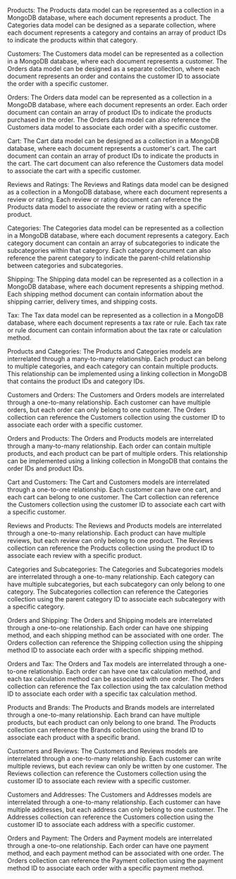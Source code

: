 <!-- models -->
Products: The Products data model can be represented as a collection in a MongoDB database, where each document represents a product. The Categories data model can be designed as a separate collection, where each document represents a category and contains an array of product IDs to indicate the products within that category.

Customers: The Customers data model can be represented as a collection in a MongoDB database, where each document represents a customer. The Orders data model can be designed as a separate collection, where each document represents an order and contains the customer ID to associate the order with a specific customer.

Orders: The Orders data model can be represented as a collection in a MongoDB database, where each document represents an order. Each order document can contain an array of product IDs to indicate the products purchased in the order. The Orders data model can also reference the Customers data model to associate each order with a specific customer.

Cart: The Cart data model can be designed as a collection in a MongoDB database, where each document represents a customer's cart. The cart document can contain an array of product IDs to indicate the products in the cart. The cart document can also reference the Customers data model to associate the cart with a specific customer.

Reviews and Ratings: The Reviews and Ratings data model can be designed as a collection in a MongoDB database, where each document represents a review or rating. Each review or rating document can reference the Products data model to associate the review or rating with a specific product.

Categories: The Categories data model can be represented as a collection in a MongoDB database, where each document represents a category. Each category document can contain an array of subcategories to indicate the subcategories within that category. Each category document can also reference the parent category to indicate the parent-child relationship between categories and subcategories.

Shipping: The Shipping data model can be represented as a collection in a MongoDB database, where each document represents a shipping method. Each shipping method document can contain information about the shipping carrier, delivery times, and shipping costs.

Tax: The Tax data model can be represented as a collection in a MongoDB database, where each document represents a tax rate or rule. Each tax rate or rule document can contain information about the tax rate or calculation method.

<!-- interrelationships -->
Products and Categories: The Products and Categories models are interrelated through a many-to-many relationship. Each product can belong to multiple categories, and each category can contain multiple products. This relationship can be implemented using a linking collection in MongoDB that contains the product IDs and category IDs.

Customers and Orders: The Customers and Orders models are interrelated through a one-to-many relationship. Each customer can have multiple orders, but each order can only belong to one customer. The Orders collection can reference the Customers collection using the customer ID to associate each order with a specific customer.

Orders and Products: The Orders and Products models are interrelated through a many-to-many relationship. Each order can contain multiple products, and each product can be part of multiple orders. This relationship can be implemented using a linking collection in MongoDB that contains the order IDs and product IDs.

Cart and Customers: The Cart and Customers models are interrelated through a one-to-one relationship. Each customer can have one cart, and each cart can belong to one customer. The Cart collection can reference the Customers collection using the customer ID to associate each cart with a specific customer.

Reviews and Products: The Reviews and Products models are interrelated through a one-to-many relationship. Each product can have multiple reviews, but each review can only belong to one product. The Reviews collection can reference the Products collection using the product ID to associate each review with a specific product.

Categories and Subcategories: The Categories and Subcategories models are interrelated through a one-to-many relationship. Each category can have multiple subcategories, but each subcategory can only belong to one category. The Subcategories collection can reference the Categories collection using the parent category ID to associate each subcategory with a specific category.

Orders and Shipping: The Orders and Shipping models are interrelated through a one-to-one relationship. Each order can have one shipping method, and each shipping method can be associated with one order. The Orders collection can reference the Shipping collection using the shipping method ID to associate each order with a specific shipping method.

Orders and Tax: The Orders and Tax models are interrelated through a one-to-one relationship. Each order can have one tax calculation method, and each tax calculation method can be associated with one order. The Orders collection can reference the Tax collection using the tax calculation method ID to associate each order with a specific tax calculation method.

Products and Brands: The Products and Brands models are interrelated through a one-to-many relationship. Each brand can have multiple products, but each product can only belong to one brand. The Products collection can reference the Brands collection using the brand ID to associate each product with a specific brand.

Customers and Reviews: The Customers and Reviews models are interrelated through a one-to-many relationship. Each customer can write multiple reviews, but each review can only be written by one customer. The Reviews collection can reference the Customers collection using the customer ID to associate each review with a specific customer.

Customers and Addresses: The Customers and Addresses models are interrelated through a one-to-many relationship. Each customer can have multiple addresses, but each address can only belong to one customer. The Addresses collection can reference the Customers collection using the customer ID to associate each address with a specific customer.

Orders and Payment: The Orders and Payment models are interrelated through a one-to-one relationship. Each order can have one payment method, and each payment method can be associated with one order. The Orders collection can reference the Payment collection using the payment method ID to associate each order with a specific payment method.